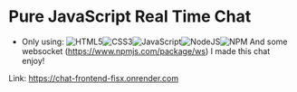 # Pure JavaScript Real Time Chat
- Only using:
![HTML5](https://img.shields.io/badge/html5-%23E34F26.svg?style=flat&logo=html5&logoColor=white)![CSS3](https://img.shields.io/badge/css3-%231572B6.svg?style=flat&logo=css3&logoColor=white)![JavaScript](https://img.shields.io/badge/javascript-%23323330.svg?style=flat&logo=javascript&logoColor=%23F7DF1E)![NodeJS](https://img.shields.io/badge/node.js-6DA55F?style=flat&logo=node.js&logoColor=white)![NPM](https://img.shields.io/badge/NPM-%23CB3837.svg?style=flat&logo=npm&logoColor=white)
And some websocket (https://www.npmjs.com/package/ws)
I made this chat enjoy!

Link: https://chat-frontend-fisx.onrender.com
